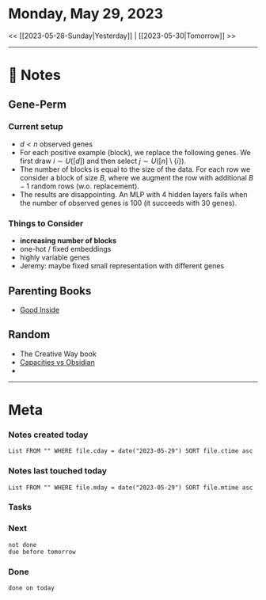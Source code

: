 


# Monday, May 29, 2023

<< [[2023-05-28-Sunday|Yesterday]] | [[2023-05-30|Tomorrow]] >>

---
# 📝 Notes

## Gene-Perm

### Current setup
- $d<n$ observed genes
- For each positive example (block), we replace the following genes. We first draw $i \sim U([d])$ and then select $j \sim U([n]\setminus{\{i\}})$.
- The number of blocks is equal to the size of the data. For each row we consider a block of size $B$, where we augment the row with additional $B-1$ random rows (w.o. replacement).
- The results are disappointing. An MLP with 4 hidden layers fails when the number of observed genes is 100 (it succeeds with 30 genes).

### Things to Consider

- **increasing number of blocks**
- one-hot / fixed embeddings
- highly variable genes
- Jeremy: maybe fixed small representation with different genes

## Parenting Books

- [Good Inside](https://www.amazon.co.uk/Good-Inside-compassionate-parenting-families/dp/0008505543)



## Random
- The Creative Way book
- [Capacities vs Obsidian](https://medium.com/@pkmbeth/capacities-vs-obsidian-part-1-introduction-dcc3ad50ef87)
- 


---
# Meta
### Notes created today
```dataview
List FROM "" WHERE file.cday = date("2023-05-29") SORT file.ctime asc
```

### Notes last touched today
```dataview
List FROM "" WHERE file.mday = date("2023-05-29") SORT file.mtime asc
```



### Tasks

### Next

```tasks
not done 
due before tomorrow
```

### Done

```tasks
done on today
```
